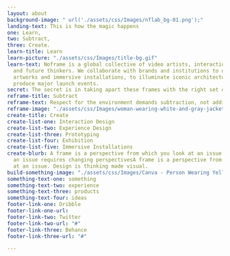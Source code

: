 ```yaml
---
layout: about
background-image: " url('./assets/css/Images/nflab_bg-01.png');"
landing-text: This is how the magic happens
one: Learn,
two: Subtract,
three: Create.
learn-title: Learn
learn-picture: "./assets/css/Images/title-bg.gif"
learn-text: Noframe is a global collective of video artists, interaction designers
  and future thinkers. We collaborate with brands and institutions to develop video
  artworks and immersive installations, to illuminate iconic architecture, and to
  produce major launch events.
secret: The secret is in taking apart these frames with the right set of tools.
reframe-title: Subtract
reframe-text: Respect for the environment demands subtraction, not addition.
reframe-image: "./assets/css/Images/woman-wearing-white-and-gray-jacket-1070029.jpg"
create-title: Create
create-list-one: Interaction Design
create-list-two: Experience Design
create-list-three: Prototyping
create-list-four: Exhibition
create-list-five: Immersive Installations
create-blurb: A frame is a perspective from which you look at an issue. Reframing
  an issue requires changing perspectivesA frame is a perspective from which you look
  at an issue. Design is thinking made visual.
build-something-image: "./assets/css/Images/Canva - Person Wearing Yellow Shoes.jpg"
something-text-one: something
something-text-two: experience
something-text-three: products
something-text-four: ideas
footer-link-one: Dribble
footer-link-one-url: 
footer-link-two: Twitter
footer-link-two-url: "#"
footer-link-three: Behance
footer-link-three-url: "#"

---
```

